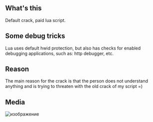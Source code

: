 ## What's this
Default crack, paid lua script.

## Some debug tricks
Lua uses default hwid protection, but also has checks for enabled debugging applications, such as: http debugger, etc.

## Reason
The main reason for the crack is that the person does not understand anything and is trying to threaten with the old crack of my script =)

## Media
![изображение](https://github.com/user-attachments/assets/d71764fc-b984-4db9-9f1a-37b00577ad32)
